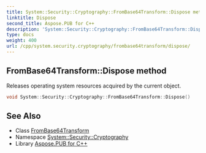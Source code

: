 ```yaml
---
title: System::Security::Cryptography::FromBase64Transform::Dispose method
linktitle: Dispose
second_title: Aspose.PUB for C++
description: 'System::Security::Cryptography::FromBase64Transform::Dispose method. Releases operating system resources acquired by the current object in C++.'
type: docs
weight: 400
url: /cpp/system.security.cryptography/frombase64transform/dispose/
---
```

## FromBase64Transform::Dispose method


Releases operating system resources acquired by the current object.

```cpp
void System::Security::Cryptography::FromBase64Transform::Dispose()
```

## See Also

* Class [FromBase64Transform](../)
* Namespace [System::Security::Cryptography](../../)
* Library [Aspose.PUB for C++](../../../)
